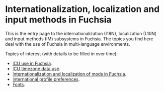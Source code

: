 # Internationalization, localization and input methods in Fuchsia

This is the entry page to the internationalization (I18N), localization (L10N)
and input methods (IM) subsystems in Fuchsia.  The topics you find here deal
with the use of Fuchsia in multi-language environments.

Topics of interest (with details to be filled in over time):

- [ICU use in Fuchsia](icu.md).
- [ICU timezone data use](icu_data.md).
- [Internationalization and localization of mods in Fuchsia](localizing_mods.md).
- [International profile preferences](fuchsia_intl.md).
- [Fonts](fonts).
